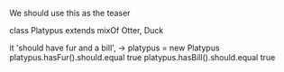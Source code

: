 We should use this as the teaser

class Platypus extends mixOf Otter, Duck

it 'should have fur and a bill', ->
  platypus = new Platypus
  platypus.hasFur().should.equal true
  platypus.hasBill().should.equal true